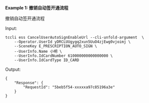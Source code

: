 **Example 1: 撤销自动签开通流程**

撤销自动签开通流程

Input: 

```
tccli ess CancelUserAutoSignEnableUrl --cli-unfold-argument  \
    --Operator.UserId yDRCLUUgygq2xun5UuO4zjEwg0vjoimj \
    --SceneKey E_PRESCRIPTION_AUTO_SIGN \
    --UserInfo.Name 小明 \
    --UserInfo.IdCardNumber 610000000000000000 \
    --UserInfo.IdCardType ID_CARD
```

Output: 
```
{
    "Response": {
        "RequestId": "5beb5f54-xxxxxa97c85196a3e"
    }
}
```

